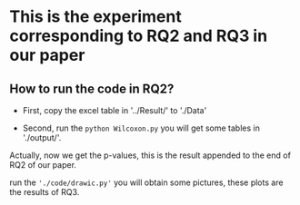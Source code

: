# This is the experiment corresponding to RQ2 and RQ3 in our paper


## How to run the code in RQ2?

- First, copy the excel table in '../Result/' to './Data'

- Second, run the ``python Wilcoxon.py`` you will get some tables in './output/'.

Actually, now we get the p-values, this is the result appended to the end of RQ2 of our paper.

run the ``'./code/drawic.py'`` you will obtain some pictures, these plots are the results of RQ3.

